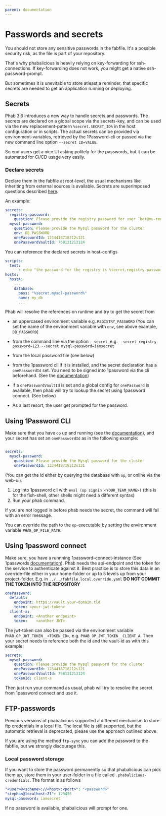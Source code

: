 ```yaml
---
parent: documentation
---
```

# Passwords and secrets

You should not store any sensitive passwords in the fabfile. It's a possible security risk, as the file is part of your repository.

That's why phabalicious is heavily relying on key-forwarding for ssh-connections. If key-forwarding does not work, you might get a native ssh-password-prompt.

But sometimes it is unevitable to store atleast a reminder, that specific secrets are needed to get an application running or deploying.

## Secrets

Phab 3.6 introduces a new way to handle secrets and passwords. The secrets are declared on a global scope via the secrets-key, and can be used via the new replacement-pattern `%secret.SECRET_ID%` in the host configuration or in scripts. The actual secrets can be provided via environment-variables, retrieved by the 1Password-cli or passed via the new command line option `--secret ID=VALUE`.

So end users get a nice UI asking politely for the passwords, but it can be automated for CI/CD usage very easily.

### Declare secrets

Declare them in the fabfile at root-level, the usual mechanisms like inheriting from external sources is available. Secrets are superimposed questions described [here](scripts.md).

An example:

````yaml
secrets:
  registry-password:
    question: Please provide the registry password for user `bot@mu-registry.io`
  mysql-password:
    question: Please provide the Mysql password for the cluster
    env: DB_PASSWORD
    onePasswordId: 1234418718212s121
    onePasswordVaultId: 768131213124
````


You can reference the declared secrets in host-configs

```yaml
scripts:
  test:
      - echo "the password for the registry is %secret.registry-password%"
hosts:
  hostA:
    ...
    database:
      pass: "%secret.mysql-password%"
      name: my_db
      ...
```

Phab will resolve the references on runtime and try to get the secret from

  * an uppercased environment variable e.g. `REGISTRY_PASSWORD` (You can set the name of the environment variable with `env`, see above example, `DB_PASSWORD`)
  * from the command line via the option `--secret`, e.g. `--secret registry-password=123 --secret mysql-password=iamsecret`
  * from the local password file (see below)
  * from the 1password cli if it is installed, and the secret declaration has a `onePasswordId` set. You need to be signed into 1password via the cli beforehand. (See the [documentation](https://support.1password.com/command-line-getting-started/))

  * If a `onePasswordVaultId` is set and a global config for `onePassword` is available, then phab will try to lookup the secret using 1password connect. (See below)
  * As a last resort, the user get prompted for the password.

## Using 1Password CLI

Make sure that you have `op` up and running (see the [documentation](https://1password.com/downloads/command-line/)), and your secret has set an `onePasswordId` as in the following example:

```yaml

secrets:
  mysql-password:
    question: Please provide the Mysql password for the cluster
    onePasswordId: 1234418718212s121
```

(You can get the id either by querying the database with `op`, or online via the web-ui).

1. Log into 1password cli with `eval (op signin <YOUR_TEAM_NAME>)` (this is for the fish-shell, other shells might need a different syntax)
2. Run your phab command.

If you are not logged in before phab needs the secret, the command will fail with an error message.

You can override the path to the `op`-executable by setting the environment variable `PHAB_OP_FILE_PATH`.

## Using 1password connect

Make sure, you have a runnning 1password-connect-instance (See 1passwords [documentation](https://support.1password.com/secrets-automation/)). Phab needs the api-endpoint and the token for the service to authenticate against it. Best practice is to store this data in an override-file either in your home-folder or up to 5 levels up from your project-folder. E.g. in `../../fabfile.local.override.yaml` **DO NOT COMMIT THE TOKEN INTO THE REPOSITORY**

```yaml
onePassword:
  default:
    endpoint: https://vault.your-domain.tld
    token: <your-jwt-token>
  client-a:
    endpoint: <Another endpoint>
    token:    <another JWT>
```

The jwt-token can also be passed via the environment variable `PHAB_OP_JWT_TOKEN__<TOKEN_ID>`, e.g. `PHAB_OP_JWT_TOKEN__CLIENT_A`. Then your secret needs to reference both the id and the vault-id as with this example:


````yaml
secrets:
  mysql-password:
    question: Please provide the Mysql password for the cluster
    onePasswordId: 1234418718212s121
    onePasswordVaultId: 768131213124
    tokenId: client-a
````

Then just run your command as usual, phab will try to resolve the secret from 1password connect and use it.

## FTP-passwords

Previous versions of phabalicious supported a different mechanism to store ftp credentials in a local file. The local file is still supported, but the automatic retrieval is deprecated, please use the approach outlined above.

If you are using the method `ftp-sync` you can add the password to the fabfile, but we strongly discourage this.


### Local password storage

If you want to store the password permanently so that phabalicious can pick them up, store them in your user-folder in a file called `.phabalicious-credentials`. The format is as follows

```yaml
"<user>@<scheme>://<host>:<port>": "<password>"
"stephan@localhost:21": 123456
mysql-password: iamsecret
```

If no password is available, phabalicious will prompt for one.

